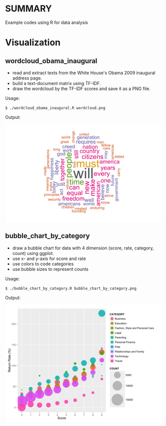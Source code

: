# SUMMARY
Example codes using R for data analysis

# Visualization
## wordcloud_obama_inaugural
* read and extract texts from the White House's Obama 2009 inaugural address page.
* build a text-document matrix using TF-IDF.
* draw the wordcloud by the TF-IDF scores and save it as a PNG file.

Usage:

    $ ./wordcloud_obama_inaugural.R wordcloud.png

Output:

![Wordcloud](/visualization/wordcloud_obama_inaugural/wordcloud_obama_inaugural.png)

## bubble_chart_by_category
* draw a bubble chart for data with 4 dimension (score, rate, category, count) using ggplot.
* use x- and y-axis for score and rate
* use colors to code categories
* use bubble sizes to represent counts

Usage:

    $ ./bubble_chart_by_category.R bubble_chart_by_category.png

Output:

![Wordcloud](/visualization/bubble_chart_by_category/bubble_chart_by_category.png)
